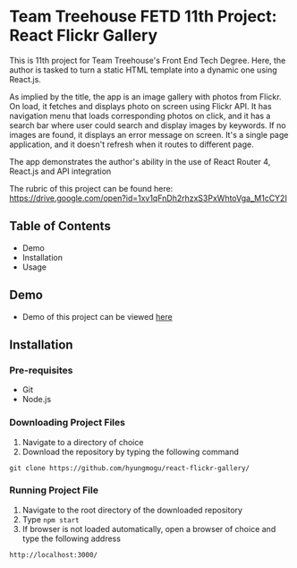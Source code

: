 # Team Treehouse FETD 11th Project: React Flickr Gallery

This is 11th project for Team Treehouse's Front End Tech Degree. Here, the author is tasked to turn a static HTML template into a dynamic one using React.js.

As implied by the title, the app is an image gallery with photos from Flickr. On load, it fetches and displays photo on screen using Flickr API. It has navigation menu that loads corresponding photos on click, and it has a search bar where user could search and display images by keywords. If no images are found, it displays an error message on screen. It's a single page application, and it doesn't refresh when it routes to different page.

The app demonstrates the author's ability in the use of React Router 4, React.js and API integration

The rubric of this project can be found here: https://drive.google.com/open?id=1xv1qFnDh2rhzxS3PxWhtoVga_M1cCY2I   

## Table of Contents
- Demo
- Installation
- Usage


## Demo
- Demo of this project can be viewed [here](https://hyungmogu.github.com/react-flickr-gallery)

## Installation
### Pre-requisites
- Git
- Node.js

### Downloading Project Files
1. Navigate to a directory of choice
2. Download the repository by typing the following command
```
git clone https://github.com/hyungmogu/react-flickr-gallery/
```

### Running Project File
1. Navigate to the root directory of the downloaded repository
2. Type `npm start`
3. If browser is not loaded automatically, open a browser of choice and type the following address
```
http://localhost:3000/
```
